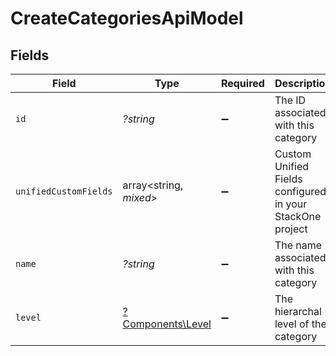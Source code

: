 # CreateCategoriesApiModel


## Fields

| Field                                                                                        | Type                                                                                         | Required                                                                                     | Description                                                                                  | Example                                                                                      |
| -------------------------------------------------------------------------------------------- | -------------------------------------------------------------------------------------------- | -------------------------------------------------------------------------------------------- | -------------------------------------------------------------------------------------------- | -------------------------------------------------------------------------------------------- |
| `id`                                                                                         | *?string*                                                                                    | :heavy_minus_sign:                                                                           | The ID associated with this category                                                         | 16873-IT345                                                                                  |
| `unifiedCustomFields`                                                                        | array<string, *mixed*>                                                                       | :heavy_minus_sign:                                                                           | Custom Unified Fields configured in your StackOne project                                    | {<br/>"my_project_custom_field_1": "REF-1236",<br/>"my_project_custom_field_2": "some other value"<br/>} |
| `name`                                                                                       | *?string*                                                                                    | :heavy_minus_sign:                                                                           | The name associated with this category                                                       | Information-Technology                                                                       |
| `level`                                                                                      | [?Components\Level](../../Models/Components/Level.md)                                        | :heavy_minus_sign:                                                                           | The hierarchal level of the category                                                         |                                                                                              |